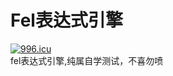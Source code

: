# Fel表达式引擎
<a href="https://996.icu"><img src="https://img.shields.io/badge/link-996.icu-red.svg" alt="996.icu"></a><br/>
fel表达式引擎,纯属自学测试，不喜勿喷

